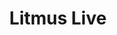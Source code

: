 ---
layout: default
title: Litmus Live
services: [ "Code of Conduct" ]
site: https://litmus.com/conference/london
city: London, UK
from: 2018-08-22
to: 2018-08-22
---